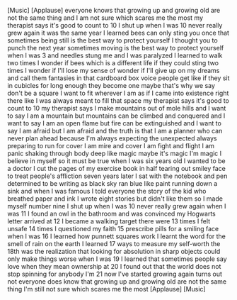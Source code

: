 
[Music]
[Applause]
everyone knows that growing up and
growing old are not the same thing and I
am not sure which scares me the most
my therapist says it&#39;s good to count to
10 I shut up when I was 10 never really
grew again it was the same year I
learned bees can only sting you once
that sometimes being still is the best
way to protect yourself
I thought you to punch the next year
sometimes moving is the best way to
protect yourself when I was 3 and
needles stung me and I was paralyzed I
learned to walk two times I wonder if
bees which is a different life if they
could sting two times I wonder if I&#39;ll
lose my sense of wonder if I&#39;ll give up
on my dreams and call them fantasies in
that cardboard box voice people get like
if they sit in cubicles for long enough
they become one maybe that&#39;s why we say
don&#39;t be a square I want to fit wherever
I am as if I came into existence right
there like I was always meant to fill
that space my therapist says it&#39;s good
to count to 10 my therapist says I make
mountains out of mole hills and I want
to say I am a mountain but mountains can
be climbed and conquered and I want to
say I am an open flame but fire can be
extinguished and I want to say I am
afraid but I am afraid and the truth is
that I am a planner who can never plan
ahead because I&#39;m always expecting the
unexpected always preparing to run for
cover
I am mire and cover I am fight and
flight
I am panic shaking through body deep
like magic maybe it&#39;s magic I&#39;m magic I
believe in myself so it must be true
when I was six years old I wanted to be
a doctor I cut the pages of my exercise
book in half tearing out smiley face
to treat people&#39;s affliction seven years
later I sat with the notebook and pen
determined to be writing as black sky
ran blue like paint running down a sink
and when I was famous I told everyone
the story of the kid who breathed paper
and ink
I wrote eight stories but didn&#39;t like
them so I made myself number nine I shut
up when I was 10 never really grew again
when I was 11 I found an owl in the
bathroom and was convinced my Hogwarts
letter arrived at 12 I became a walking
target there were 13 times I felt unsafe
14 times I questioned my faith 15
prescribe pills for a smiling face when
I was 16 I learned how punnett squares
work I learnt the word for the smell of
rain on the earth I learned 17 ways to
measure my self-worth the 18th was the
realization that looking for absolution
in sharp objects could only make things
worse when I was 19 I learned that
sometimes people say love when they mean
ownership at 20 I found out that the
world does not stop spinning for anybody
I&#39;m 21 now I&#39;ve started growing again
turns out not everyone does know that
growing up and growing old are not the
same thing
I&#39;m still not sure which scares me the
most
[Applause]
[Music]

